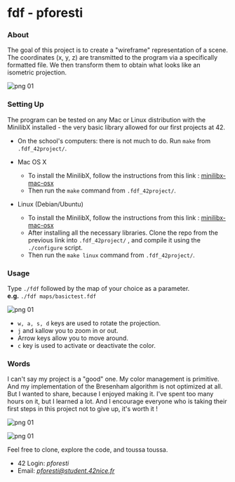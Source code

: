 # fdf - pforesti
### About 
The goal of this project is to create a "wireframe" representation of a scene. The coordinates (x, y, z) are transmitted to the program via a specifically formatted file. We then transform them to obtain what looks like an isometric projection.

![png 01](https://s3.us-west-2.amazonaws.com/secure.notion-static.com/89a27d0f-c0c1-4cb2-9bbd-8ff942a031c6/422.png?X-Amz-Algorithm=AWS4-HMAC-SHA256&X-Amz-Content-Sha256=UNSIGNED-PAYLOAD&X-Amz-Credential=AKIAT73L2G45EIPT3X45%2F20211212%2Fus-west-2%2Fs3%2Faws4_request&X-Amz-Date=20211212T101716Z&X-Amz-Expires=86400&X-Amz-Signature=e094821d802bc2e75c529ddef3a2ff6fb9c57821e43df3b094f7cc9a6709b12e&X-Amz-SignedHeaders=host&response-content-disposition=filename%20%3D%22422.png%22&x-id=GetObject)

### Setting Up
The program can be tested on any Mac or Linux distribution with the MinilibX installed - the very basic library allowed for our first projects at 42.

* On the school's computers: there is not much to do. Run ``make`` from ``.fdf_42project/``.

* Mac OS X
  * To install the MinilibX, follow the instructions from this link : [minilibx-mac-osx](https://github.com/dannywillems/minilibx-mac-osx)
  * Then run the ``make`` command from ``.fdf_42project/``.

* Linux (Debian/Ubuntu)
  * To install the MinilibX, follow the instructions from this link : [minilibx-mac-osx](https://github.com/dannywillems/minilibx-mac-osx)
  * After installing all the necessary libraries. Clone the repo from the previous link into ``.fdf_42project/`` , and compile it using the ``./configure`` script.
  * Then run the ``make linux`` command from ``.fdf_42project/``.

### Usage
Type ``./fdf`` followed by the map of your choice as a parameter.\
    **e.g.** ``./fdf maps/basictest.fdf``
 
 ![png 01](https://s3.us-west-2.amazonaws.com/secure.notion-static.com/66c83393-a7db-43f2-bd86-0a58a5014dc1/basictest.png?X-Amz-Algorithm=AWS4-HMAC-SHA256&X-Amz-Content-Sha256=UNSIGNED-PAYLOAD&X-Amz-Credential=AKIAT73L2G45EIPT3X45%2F20211212%2Fus-west-2%2Fs3%2Faws4_request&X-Amz-Date=20211212T103033Z&X-Amz-Expires=86400&X-Amz-Signature=5679a5977fc9a87171072829198439e637a16626044114d261f0373f244a7685&X-Amz-SignedHeaders=host&response-content-disposition=filename%20%3D%22basictest.png%22&x-id=GetObject)

* ``w, a, s, d`` keys are used to rotate the projection.
* ``j`` and ``k``allow you to zoom in or out.
* Arrow keys allow you to move around.
* ``c`` key is used to activate or deactivate the color.

### Words
I can't say my project is a "good" one. My color management is primitive. And my implementation of the Bresenham algorithm is not optimized at all. But I wanted to share, because I enjoyed making it. I've spent too many hours on it, but I learned a lot. And I encourage everyone who is taking their first steps in this project not to give up, it's worth it !

 ![png 01](https://s3.us-west-2.amazonaws.com/secure.notion-static.com/9795aef1-a036-4c91-9242-a98c8236d1b6/waves.png?X-Amz-Algorithm=AWS4-HMAC-SHA256&X-Amz-Content-Sha256=UNSIGNED-PAYLOAD&X-Amz-Credential=AKIAT73L2G45EIPT3X45%2F20211212%2Fus-west-2%2Fs3%2Faws4_request&X-Amz-Date=20211212T103805Z&X-Amz-Expires=86400&X-Amz-Signature=30d446324a5d45f1d7dd5a1a031a24d314f60576bd4cc867e920c5a171755200&X-Amz-SignedHeaders=host&response-content-disposition=filename%20%3D%22waves.png%22&x-id=GetObject)
 
![png 01](https://s3.us-west-2.amazonaws.com/secure.notion-static.com/e9a2fd6f-ecb0-4d63-812b-d33043deb8a9/oeufs1.png?X-Amz-Algorithm=AWS4-HMAC-SHA256&X-Amz-Content-Sha256=UNSIGNED-PAYLOAD&X-Amz-Credential=AKIAT73L2G45EIPT3X45%2F20211212%2Fus-west-2%2Fs3%2Faws4_request&X-Amz-Date=20211212T103836Z&X-Amz-Expires=86400&X-Amz-Signature=e18a1756e080e1e3b7d6334f0d76548c266970b2d5150dd3d07b0b3b93ca4c76&X-Amz-SignedHeaders=host&response-content-disposition=filename%20%3D%22oeufs1.png%22&x-id=GetObject)

Feel free to clone, explore the code, and toussa toussa.
* 42 Login:	*pforesti*
* Email:		*pforesti@student.42nice.fr*
